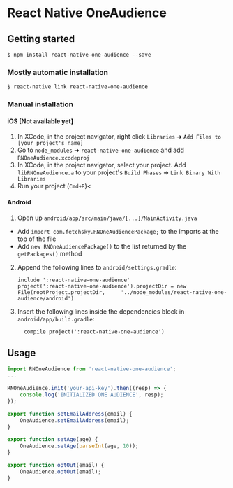 
# React Native OneAudience

## Getting started

`$ npm install react-native-one-audience --save`

### Mostly automatic installation

`$ react-native link react-native-one-audience`

### Manual installation


#### iOS [Not available yet]

1. In XCode, in the project navigator, right click `Libraries` ➜ `Add Files to [your project's name]`
2. Go to `node_modules` ➜ `react-native-one-audience` and add `RNOneAudience.xcodeproj`
3. In XCode, in the project navigator, select your project. Add `libRNOneAudience.a` to your project's `Build Phases` ➜ `Link Binary With Libraries`
4. Run your project (`Cmd+R`)<

#### Android

1. Open up `android/app/src/main/java/[...]/MainActivity.java`
  - Add `import com.fetchsky.RNOneAudiencePackage;` to the imports at the top of the file
  - Add `new RNOneAudiencePackage()` to the list returned by the `getPackages()` method
2. Append the following lines to `android/settings.gradle`:
  	```
  	include ':react-native-one-audience'
  	project(':react-native-one-audience').projectDir = new File(rootProject.projectDir, 	'../node_modules/react-native-one-audience/android')
  	```
3. Insert the following lines inside the dependencies block in `android/app/build.gradle`:
  	```
      compile project(':react-native-one-audience')
  	```

## Usage
```javascript
import RNOneAudience from 'react-native-one-audience';
...

RNOneAudience.init('your-api-key').then((resp) => {
	console.log('INITIALIZED ONE AUDIENCE', resp);
});

export function setEmailAddress(email) {
	OneAudience.setEmailAddress(email);
}

export function setAge(age) {
	OneAudience.setAge(parseInt(age, 10));
}

export function optOut(email) {
	OneAudience.optOut(email);
}

```
  